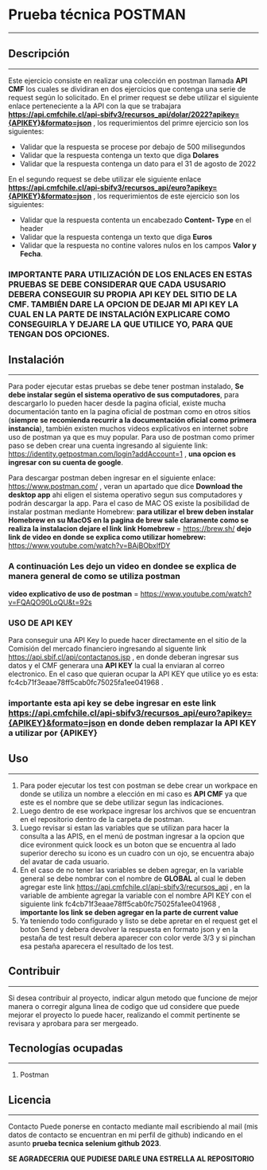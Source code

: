 # Prueba técnica POSTMAN
***

## Descripción
***
Este ejercicio consiste en realizar una colección en postman llamada **API CMF** los cuales se dividiran en dos ejercicios que contenga una serie de request según lo solicitado.
En el primer request se debe utilizar el siguiente enlace perteneciente a la API con la que se trabajara **https://api.cmfchile.cl/api-sbifv3/recursos_api/dolar/2022?apikey={APIKEY}&formato=json** , los requerimientos del primre ejercicio son los siguientes:
- Validar que la respuesta se procese por debajo de 500 milisegundos
- Validar que la respuesta contenga un texto que diga **Dolares**
- Validar que la respuesta contenga un dato para el 31 de agosto de 2022

En el segundo request se debe utilizar ele siguiente enlace **https://api.cmfchile.cl/api-sbifv3/recursos_api/euro?apikey={APIKEY}&formato=json** , los requerimientos de este ejercicio son los siguientes:
- Validar que la respuesta contenta un encabezado **Content- Type** en el header
- Validar que la respuesta contenga un texto que diga **Euros**
- Validar que la respuesta no contine valores nulos en los campos **Valor y Fecha**.

### IMPORTANTE PARA UTILIZACIÓN DE LOS ENLACES EN ESTAS PRUEBAS SE DEBE CONSIDERAR QUE CADA USUSARIO DEBERA CONSEGUIR SU PROPIA API KEY DEL SITIO DE LA CMF. TAMBIÉN DARE LA OPCION DE DEJAR MI API KEY LA CUAL EN LA PARTE DE INSTALACIÓN EXPLICARE COMO CONSEGUIRLA Y DEJARE LA QUE UTILICE YO, PARA QUE TENGAN DOS OPCIONES.

## Instalación
***
Para poder ejecutar estas pruebas se debe tener postman instalado, **Se debe instalar según el sistema operativo de sus computadores**, para descargarlo lo pueden hacer desde la pagina oficial, existe mucha documentación tanto en la pagina oficial de postman como en otros sitios (**siempre se recomienda recurrir a la documentación oficial como primera instancia**), también existen muchos videos explicativos en internet sobre uso de postman ya que es muy popular.
Para uso de postman como primer paso se deben crear una cuenta ingresando al siguiente link:
https://identity.getpostman.com/login?addAccount=1 , **una opcion es ingresar con su cuenta de google**.

Para descargar postman deben ingresar en el siguiente enlace:
https://www.postman.com/ , veran un apartado que dice **Download the desktop app** ahi eligen el sistema operativo segun sus computadores y podrán descargar la app.
Para el caso de MAC OS existe la posibilidad de instalar postman mediante Homebrew:
**para utilizar el brew deben instalar Homebrew en su MacOS en la pagina de brew sale claramente como se realiza la instalacion dejare el link**
**link Homebrew** = https://brew.sh/
**dejo link de video en donde se explica como utilizar homebrew:** https://www.youtube.com/watch?v=BAjBObxlfDY

### A continuación Les dejo un video en dondee se explica de manera general de como se utiliza postman 
**video explicativo de uso de postman** = https://www.youtube.com/watch?v=FQAQO90LoQU&t=92s 

### USO DE API KEY
Para conseguir una API Key lo puede hacer directamente en el sitio de la Comisión del mercado financiero ingresando al siguente link https://api.sbif.cl/api/contactanos.jsp , en donde deberan ingresar sus datos y el CMF generara una **API KEY** la cual la enviaran al correo electronico.
En el caso que quieran ocupar la API KEY que utilice yo es esta:
fc4cb71f3eaae78ff5cab0fc75025fa1ee041968 .
### importante esta api key se debe ingresar en este link https://api.cmfchile.cl/api-sbifv3/recursos_api/euro?apikey={APIKEY}&formato=json en donde deben remplazar la API KEY a utilizar por {APIKEY}

## Uso
***
1. Para poder ejecutar los test con postman se debe crear un workpace en donde se utiliza un nombre a elección en mi caso es **API CMF** ya que este es el nombre que se debe utilizar segun las indicaciones.
2. Luego dentro de ese workpace ingresar los archivos que se encuentran en el repositorio dentro de la carpeta de postman.
3. Luego revisar si estan las variables que se utilizan para hacer la consulta a las APIS, en el menú de postman ingresar a la opcion que dice evironment quick loock es un boton que se encuentra al lado superior derecho su icono es un cuadro con un ojo, se encuentra abajo del avatar de cada usuario.
4. En el caso de no tener las variables se deben agregar, en la variable general se debe nombrar con el nombre de **GLOBAL** al cual le deben agregar este link https://api.cmfchile.cl/api-sbifv3/recursos_api ,
en la variable de ambiente agregar la variable con el nombre API KEY con el siguiente link fc4cb71f3eaae78ff5cab0fc75025fa1ee041968 , **importante los link se deben agregar en la parte de current value**
5. Ya teniendo todo configurado y listo se debe apretar en el request get el boton Send y debera devolver la respuesta en formato json y en la pestaña de test result debera aparecer con color verde 3/3 y si pinchan esa pestaña aparecera el resultado de los test.


## Contribuir
***
Si desea contribuir al proyecto, indicar algun metodo que funcione de mejor manera o corregir alguna linea de codigo que ud considere que puede mejorar el proyecto lo puede hacer, realizando el commit pertinente se revisara y aprobara para ser mergeado.

## Tecnologías ocupadas
***
1. Postman

## Licencia
***

Contacto
Puede ponerse en contacto mediante mail escribiendo al mail (mis datos de contacto se encuentran en mi perfil de github) indicando en el asunto **prueba tecnica selenium github 2023**.

**SE AGRADECERIA QUE PUDIESE DARLE UNA ESTRELLA AL REPOSITORIO**
